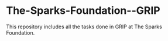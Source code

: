 # The-Sparks-Foundation--GRIP
This repository includes all the tasks done in GRIP at The Sparks Foundation.

